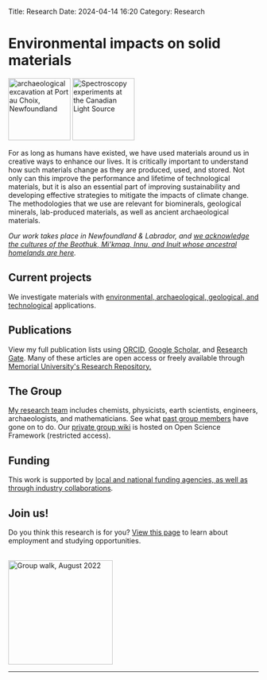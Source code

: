 Title: Research
Date: 2024-04-14 16:20
Category: Research


 <h1>Environmental impacts on solid materials</h1>

<p><img src="../images/pac_wide.jpg" title="archaeological excavation at Port au Choix, Newfoundland "height="125">  <img src="../images/ben_kris_cls.jpg" title="Spectroscopy experiments at the Canadian Light Source"height="125"> </p>
<!--<img src="calcite.jpg" title="birefringent calcite"height="60"> <img src="pac_wide.jpg" title="archaeological excavation at Port au Choix, Newfoundland "height="60"> <img src="collagen.jpg" title="collagen fibrils"height="60"> <img src="kris_cls.jpg" title="X-ray experiments at the Canadian Light Source"height="60">  <img src="colloids.jpg" title="colloidal crystal template"height="60"> <img src="ben_kris_cls.jpg" title="Spectroscopy experiments at the Canadian Light Source"height="60"> <img src="zno.jpg" title="zinc oxide"height="60"><br>-->

<p>

For as long as humans have existed, we have used materials around us in creative ways to enhance our lives. It is critically important to understand how such materials change as they are produced, used, and stored. Not only can this improve the performance and lifetime of technological materials, but it is also an essential part of improving sustainability and developing effective strategies to mitigate the impacts of climate change. The methodologies that we use are relevant for biominerals, geological minerals, lab-produced materials, as well as ancient archaeological materials.<p>

<p>

<i>Our work takes place in Newfoundland & Labrador, and <a href="https://www.mun.ca/indigenous/resources/territoryacknowledgement.php">we acknowledge the cultures of the Beothuk, Mi’kmaq, Innu, and Inuit whose ancestral homelands are here</a>.</i>


<h2> Current projects</h2>
We investigate materials with <a href ="projects.html">environmental, archaeological, geological, and technological</a> applications. <p>

<h2> Publications</h2>
View my full publication lists using <a href="https://orcid.org/0000-0003-4495-0668">ORCID</a>, <a href="https://scholar.google.ca/citations?user=cF0LuegAAAAJ&hl=en">Google Scholar</a>, and <a href="https://www.researchgate.net/profile/Kristin-Poduska">Research Gate</a>. Many of these articles are open access or freely available through <a href="https://research.library.mun.ca/view/creator_az/Poduska=3AKristin_M=2E=3A=3A.html">Memorial University's Research Repository.</a><p>

<!--Read about <a href ="https://kpoduska.github.io/PoduskaLab/pages/publications.html">our recent findings, including press releases</a>.-->

<h2> The Group</h2>
<a href ="group.html"> My research team</a> includes chemists, physicists, earth scientists, engineers, archaeologists, and mathematicians. See what <a href ="alumni.html">past group members</a> have gone on to do. Our <a href="https://osf.io/f7wty/">private group wiki</a> is hosted on Open Science Framework (restricted access). <p> 

<!--<h2> Lab Tour </h2>

Take <a href =" https://github.com/kpoduska/PoduskaLab/main/pages/research.html">a virtual visit through our state-of-the-art materials synthesis and characterization labs</a>.  

<p>

We also use high performance computing resources through <a href="http://www.acceleratediscovery.ca">ACENET</a>, which is part of the <a href="https://alliancecan.ca/en">Digital Research Alliance of Canada</a>. 

-->

<h2>Funding</h2>

This work is supported by <a href="cv.html">local and national funding agencies, as well as through industry collaborations</a>.

<h2>Join us!</h2>

Do you think this research is for you? <a href ="projects.html">View this page</a> to learn about employment and studying opportunities.  <br>
<br>

<img src="../images/groupwalk2022.jpg" title="Group walk, August 2022" height="210">


<HR>














